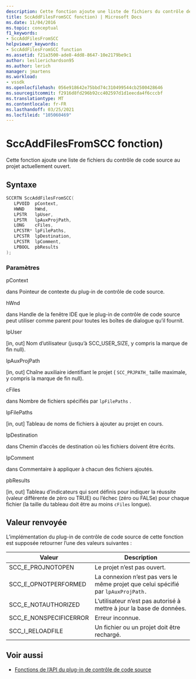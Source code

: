 ```yaml
---
description: Cette fonction ajoute une liste de fichiers du contrôle de code source au projet actuellement ouvert.
title: SccAddFilesFromSCC fonction) | Microsoft Docs
ms.date: 11/04/2016
ms.topic: conceptual
f1_keywords:
- SccAddFilesFromSCC
helpviewer_keywords:
- SccAddFilesFromSCC function
ms.assetid: f21a3500-ade8-4dd8-8647-10e2179be9c1
author: leslierichardson95
ms.author: lerich
manager: jmartens
ms.workload:
- vssdk
ms.openlocfilehash: 056e918642e75bbd74c310499544cb2500428646
ms.sourcegitcommit: f2916d8fd296b92cc402597d1d1eecda4f6cccbf
ms.translationtype: MT
ms.contentlocale: fr-FR
ms.lasthandoff: 03/25/2021
ms.locfileid: "105060469"
---
```

# <a name="sccaddfilesfromscc-function"></a>SccAddFilesFromSCC fonction)
Cette fonction ajoute une liste de fichiers du contrôle de code source au projet actuellement ouvert.

## <a name="syntax"></a>Syntaxe

```cpp
SCCRTN SccAddFilesFromSCC(
   LPVOID  pContext,
   HWND    hWnd,
   LPSTR   lpUser,
   LPSTR   lpAuxProjPath,
   LONG    cFiles,
   LPCSTR* lpFilePaths,
   LPCSTR  lpDestination,
   LPCSTR  lpComment,
   LPBOOL  pbResults
);
```

### <a name="parameters"></a>Paramètres
 pContext

dans Pointeur de contexte du plug-in de contrôle de code source.

 hWnd

dans Handle de la fenêtre IDE que le plug-in de contrôle de code source peut utiliser comme parent pour toutes les boîtes de dialogue qu’il fournit.

 lpUser

[in, out] Nom d’utilisateur (jusqu’à SCC_USER_SIZE, y compris la marque de fin null).

 lpAuxProjPath

[in, out] Chaîne auxiliaire identifiant le projet ( `SCC_PRJPATH_` taille maximale, y compris la marque de fin null).

 cFiles

dans Nombre de fichiers spécifiés par `lpFilePaths` .

 lpFilePaths

[in, out] Tableau de noms de fichiers à ajouter au projet en cours.

 lpDestination

dans Chemin d’accès de destination où les fichiers doivent être écrits.

 lpComment

dans Commentaire à appliquer à chacun des fichiers ajoutés.

 pbResults

[in, out] Tableau d’indicateurs qui sont définis pour indiquer la réussite (valeur différente de zéro ou TRUE) ou l’échec (zéro ou FALSe) pour chaque fichier (la taille du tableau doit être au moins `cFiles` longue).

## <a name="return-value"></a>Valeur renvoyée
 L’implémentation du plug-in de contrôle de code source de cette fonction est supposée retourner l’une des valeurs suivantes :

|Valeur|Description|
|-----------|-----------------|
|SCC_E_PROJNOTOPEN|Le projet n’est pas ouvert.|
|SCC_E_OPNOTPERFORMED|La connexion n’est pas vers le même projet que celui spécifié par `lpAuxProjPath.`|
|SCC_E_NOTAUTHORIZED|L’utilisateur n’est pas autorisé à mettre à jour la base de données.|
|SCC_E_NONSPECIFICERROR|Erreur inconnue.|
|SCC_I_RELOADFILE|Un fichier ou un projet doit être rechargé.|

## <a name="see-also"></a>Voir aussi
- [Fonctions de l’API du plug-in de contrôle de code source](../extensibility/source-control-plug-in-api-functions.md)
